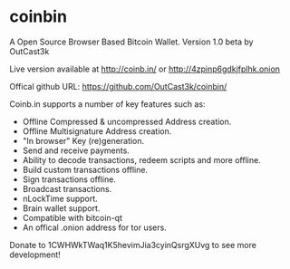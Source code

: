 coinbin
=======

A Open Source Browser Based Bitcoin Wallet. Version 1.0 beta by OutCast3k

Live version available at http://coinb.in/ or http://4zpinp6gdkjfplhk.onion

Offical github URL: https://github.com/OutCast3k/coinbin/

Coinb.in supports a number of key features such as: 

- Offline Compressed & uncompressed Address creation.
- Offline Multisignature Address creation.
- "In browser" Key (re)generation. 
- Send and receive payments.
- Ability to decode transactions, redeem scripts and more offline.
- Build custom transactions offline.
- Sign transactions offline.
- Broadcast transactions.
- nLockTime support.
- Brain wallet support.
- Compatible with bitcoin-qt
- An offical .onion address for tor users.

Donate to 1CWHWkTWaq1K5hevimJia3cyinQsrgXUvg to see more development!
